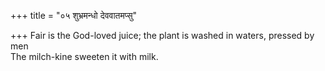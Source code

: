 +++
title = "०५ शुभ्रमन्धो देववातमप्सु"

+++
Fair is the God-loved juice; the plant is washed in waters, pressed by men  
     The milch-kine sweeten it with milk.